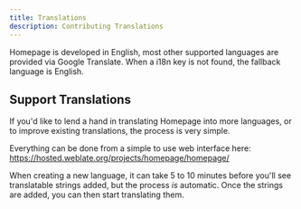 ```yaml
---
title: Translations
description: Contributing Translations
---
```


Homepage is developed in English, most other supported languages are provided via Google Translate. When a i18n key is not found, the fallback language is English.

## Support Translations

If you'd like to lend a hand in translating Homepage into more languages, or to improve existing translations, the process is very simple.

Everything can be done from a simple to use web interface here: https://hosted.weblate.org/projects/homepage/homepage/

When creating a new language, it can take 5 to 10 minutes before you'll see translatable strings added, but the process _is_ automatic. Once the strings are added, you can then start translating them.
